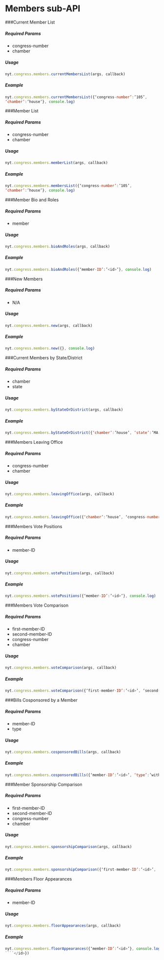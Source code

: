 # Members sub-API

###Current Member List

##### *Required Params*

- congress-number
- chamber

##### *Usage*
```javascript
nyt.congress.members.currentMembersList(args, callback)
```

##### *Example*
```javascript
nyt.congress.members.currentMembersList({‘congress-number’:’105’, 
‘chamber’:’house’}, console.log)
```

###Member List

##### *Required Params*

- congress-number
- chamber

##### *Usage*
```javascript
nyt.congress.members.memberList(args, callback)
```

##### *Example*
```javascript
nyt.congress.members.membersList({‘congress-number’:’105’, 
‘chamber’:’house’}, console.log)
```

###Member Bio and Roles

##### *Required Params*

- member

##### *Usage*
```javascript
nyt.congress.members.bioAndRoles(args, callback)
```

##### *Example*
```javascript
nyt.congress.members.bioAndRoles({‘member-ID’:’<id>’}, console.log)
```

###New Members

##### *Required Params*

- N/A

##### *Usage*
```javascript
nyt.congress.members.new(args, callback)
```

##### *Example*
```javascript
nyt.congress.members.new({}, console.log)
```

###Current Members by State/District

##### *Required Params*

- chamber
- state

##### *Usage*
```javascript
nyt.congress.members.byStateOrDistrict(args, callback)
```

##### *Example*
```javascript
nyt.congress.members.byStateOrDistrict({‘chamber’:’house’, ‘state’:’MA’}, console.log)
```

###Members Leaving Office

##### *Required Params*

- congress-number
- chamber

##### *Usage*
```javascript
nyt.congress.members.leavingOffice(args, callback)
```

##### *Example*
```javascript
nyt.congress.members.leavingOffice({‘chamber’:’house’, ‘congress-number’:’105’}, console.log)
```

###Members Vote Positions

##### *Required Params*

- member-ID

##### *Usage*
```javascript
nyt.congress.members.votePositions(args, callback)
```

##### *Example*
```javascript
nyt.congress.members.votePositions({‘member-ID’:’<id>’}, console.log)
```

###Members Vote Comparison

##### *Required Params*

- first-member-ID
- second-member-ID
- congress-number
- chamber

##### *Usage*
```javascript
nyt.congress.members.voteComparison(args, callback)
```

##### *Example*
```javascript
nyt.congress.members.voteComparison({‘first-member-ID’:’<id>’, ‘second-member-ID’:’<id>’, ‘congress-number’:’105’, ‘chamber’:’house’}, console.log)
```

###Bills Cosponsored by a Member

##### *Required Params*

- member-ID
- type

##### *Usage*
```javascript
nyt.congress.members.cosponsoredBills(args, callback)
```

##### *Example*
```javascript
nyt.congress.members.cosponsoredBills({‘member-ID’:’<id>’, ‘type’:’withdrawn’}, console.log)
```

###Member Sponsorship Comparison

##### *Required Params*

- first-member-ID
- second-member-ID
- congress-number
- chamber

##### *Usage*
```javascript
nyt.congress.members.sponsorshipComparison(args, callback)
```

##### *Example*
```javascript
nyt.congress.members.sponsorshipComparison({‘first-member-ID’:’<id>’, ‘second-member-ID’:’<id>’, ‘congress-number’:’105’, ‘chamber’:’house’}, console.log)
```

###Members Floor Appearances

##### *Required Params*

- member-ID

##### *Usage*
```javascript
nyt.congress.members.floorAppearances(args, callback)
```

##### *Example*
```javascript
nyt.congress.members.floorAppearances({‘member-ID’:’<id>’}, console.log)
````</id>})
